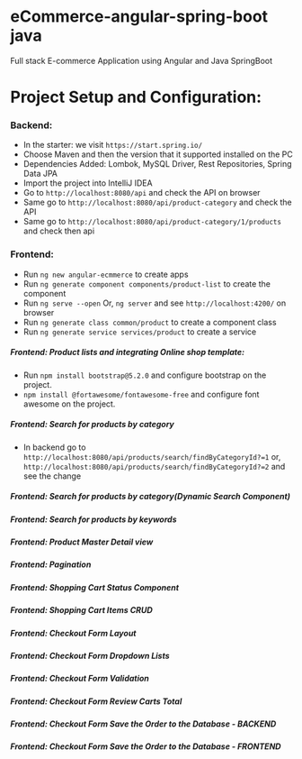 # eCommerce-angular-spring-boot java
Full stack E-commerce Application using Angular and Java SpringBoot



# Project Setup and Configuration:

### Backend:
* In the starter: we visit ```https://start.spring.io/``` 
* Choose Maven and then the version that it supported installed on the PC 
* Dependencies Added:  Lombok, MySQL Driver, Rest Repositories, Spring Data JPA
* Import the project into IntelliJ IDEA
* Go to ```http://localhost:8080/api``` and check the API on browser
* Same go to ```http://localhost:8080/api/product-category``` and check the API
* Same go to ```http://localhost:8080/api/product-category/1/products``` and check then api


### Frontend:

* Run ```ng new angular-ecmmerce``` to create apps
* Run ```ng generate component components/product-list``` to create the component
* Run ```ng serve --open``` Or, ```ng server``` and see ```http://localhost:4200/``` on browser
* Run ```ng generate class common/product``` to create a component class
* Run ```ng generate service services/product``` to create a service

##### Frontend: Product lists and integrating Online shop template:

* Run ```npm install bootstrap@5.2.0``` and configure bootstrap on the project.
* ```npm install @fortawesome/fontawesome-free``` and configure font awesome on the project.

##### Frontend: Search for products by category

* In backend go to ```http://localhost:8080/api/products/search/findByCategoryId?=1``` or, ```http://localhost:8080/api/products/search/findByCategoryId?=2``` and see the change
##### Frontend: Search for products by category(Dynamic Search Component)
##### Frontend: Search for products by keywords
##### Frontend: Product Master Detail view
##### Frontend: Pagination
##### Frontend: Shopping Cart Status Component
##### Frontend: Shopping Cart Items CRUD
##### Frontend: Checkout Form Layout
##### Frontend: Checkout Form Dropdown Lists
##### Frontend: Checkout Form Validation
##### Frontend: Checkout Form Review Carts Total
##### Frontend: Checkout Form Save the Order to the Database - BACKEND
##### Frontend: Checkout Form Save the Order to the Database - FRONTEND  





























  

  
